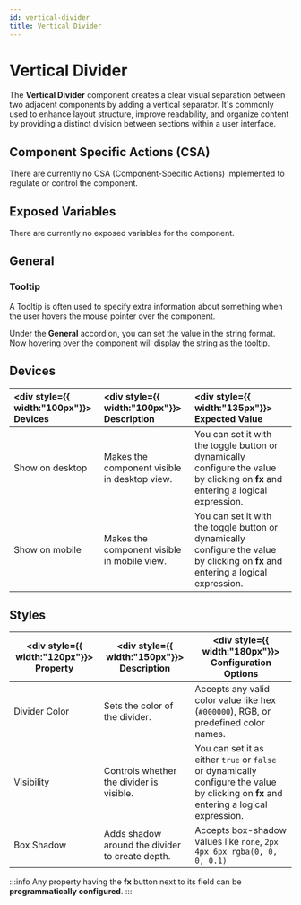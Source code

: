 ```yaml
---
id: vertical-divider
title: Vertical Divider
---
```

# Vertical Divider

The **Vertical Divider** component creates a clear visual separation between two adjacent components by adding a vertical separator. It's commonly used to enhance layout structure, improve readability, and organize content by providing a distinct division between sections within a user interface.

<div>

## Component Specific Actions (CSA)

There are currently no CSA (Component-Specific Actions) implemented to regulate or control the component.

</div>

<div>

## Exposed Variables

There are currently no exposed variables for the component.

</div>

<div>

## General
### Tooltip

A Tooltip is often used to specify extra information about something when the user hovers the mouse pointer over the component.

Under the **General** accordion, you can set the value in the string format. Now hovering over the component will display the string as the tooltip.

</div>

<div>

## Devices

|  <div style={{ width:"100px"}}> Devices </div> |  <div style={{ width:"100px"}}> Description </div> |  <div style={{ width:"135px"}}> Expected Value </div> |
|:----- |:---------  |:------------- |
| Show on desktop | Makes the component visible in desktop view. | You can set it with the toggle button or dynamically configure the value by clicking on **fx** and entering a logical expression. |
| Show on mobile  | Makes the component visible in mobile view. | You can set it with the toggle button or dynamically configure the value by clicking on **fx** and entering a logical expression. |

</div>


<div>

## Styles

| <div style={{ width:"120px"}}> Property </div> | <div style={{ width:"150px"}}> Description </div> | <div style={{ width:"180px"}}> Configuration Options </div> |
| ----------- | ----------- | ----------- |
| Divider Color | Sets the color of the divider. | Accepts any valid color value like hex (`#000000`), RGB, or predefined color names. |
| Visibility | Controls whether the divider is visible. | You can set it as either `true` or `false` or dynamically configure the value by clicking on **fx** and entering a logical expression. |
| Box Shadow | Adds shadow around the divider to create depth. | Accepts box-shadow values like `none`, `2px 4px 6px rgba(0, 0, 0, 0.1)` |

:::info
Any property having the **fx** button next to its field can be **programmatically configured**.
:::

</div>
